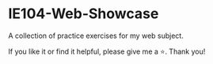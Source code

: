 # IE104-Web-Showcase

A collection of practice exercises for my web subject.

If you like it or find it helpful, please give me a ⭐. Thank you! 
